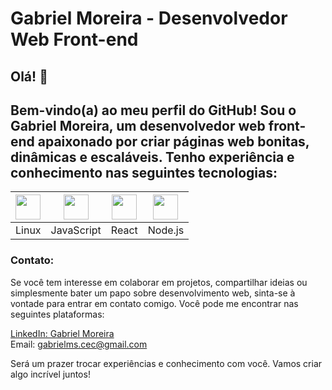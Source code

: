 # Gabriel Moreira - Desenvolvedor Web Front-end

## Olá! 👋
## Bem-vindo(a) ao meu perfil do GitHub! Sou o Gabriel Moreira, um desenvolvedor web front-end apaixonado por criar páginas web bonitas, dinâmicas e escaláveis.  Tenho experiência e conhecimento nas seguintes tecnologias:

| <img src="https://cdn.jsdelivr.net/gh/devicons/devicon/icons/linux/linux-original.svg" width="40" height="40"/> | <img src="https://cdn.jsdelivr.net/gh/devicons/devicon/icons/javascript/javascript-original.svg" width="40" height="40"/> | <img src="https://cdn.jsdelivr.net/gh/devicons/devicon/icons/react/react-original-wordmark.svg" width="40" height="40"/> | <img src="https://cdn.jsdelivr.net/gh/devicons/devicon/icons/nodejs/nodejs-original.svg" width="40" height="40"/> |
| ------- | ------- | ------- | ------- |
| Linux   | JavaScript | React   | Node.js |


<!-- <img src="https://cdn.jsdelivr.net/gh/devicons/devicon/icons/javascript/javascript-original.svg" width="40" height="40"/> <img src="https://cdn.jsdelivr.net/gh/devicons/devicon/icons/react/react-original-wordmark.svg" width="40" height="40"/> <img src="https://cdn.jsdelivr.net/gh/devicons/devicon/icons/bootstrap/bootstrap-plain.svg" width="40" height="40"/> <img src="https://cdn.jsdelivr.net/gh/devicons/devicon/icons/nodejs/nodejs-original.svg" width="40" height="40"/> -->

<!--# Projetos e Contribuições
Ao longo da minha trajetória aprendendo a desenvolver, trabalhei em diversos projetos interessantes e fiz algumas contribuições para a comunidade de desenvolvimento. Alguns dos meus destaques incluem:

Projeto 1: Uma descrição breve do projeto 1.
Projeto 2: Uma descrição breve do projeto 2.
Contribuição 1: Contribuição feita para um projeto de código aberto.
Contribuição 2: Contribuição feita para outro projeto de código aberto.
Sinta-se à vontade para explorar esses projetos e contribuições. Eles demonstram minha habilidade de trabalhar em equipe, resolver problemas e desenvolver soluções de alta qualidade.-->

### Contato:
Se você tem interesse em colaborar em projetos, compartilhar ideias ou simplesmente bater um papo sobre desenvolvimento web, sinta-se à vontade para entrar em contato comigo. Você pode me encontrar nas seguintes plataformas:

[LinkedIn: Gabriel Moreira](https://www.linkedin.com/in/gabrielmsdev/)<br>
Email: gabrielms.cec@gmail.com

Será um prazer trocar experiências e conhecimento com você. Vamos criar algo incrível juntos!
